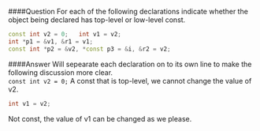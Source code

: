 ####Question
For each of the following declarations indicate whether the object being declared has top-level or low-level const.
```cpp
const int v2 = 0;   int v1 = v2;
int *p1 = &v1, &r1 = v1;
const int *p2 = &v2, *const p3 = &i, &r2 = v2;
```
####Answer
Will sepearate each declaration on to its own line to make the following discussion more clear.  
`const int v2 = 0;` A const that is top-level, we cannot change the value of v2. 
```cpp
int v1 = v2;
```
Not const, the value of v1 can be changed as we please.  
